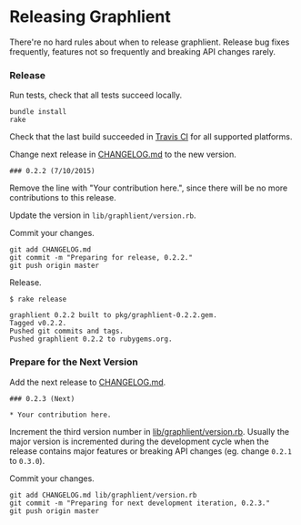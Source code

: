 # Releasing Graphlient

There're no hard rules about when to release graphlient. Release bug fixes frequently, features not so frequently and breaking API changes rarely.

### Release

Run tests, check that all tests succeed locally.

```
bundle install
rake
```

Check that the last build succeeded in [Travis CI](https://travis-ci.org/dblock/graphlient) for all supported platforms.

Change next release in [CHANGELOG.md](CHANGELOG.md) to the new version.

```
### 0.2.2 (7/10/2015)
```

Remove the line with "Your contribution here.", since there will be no more contributions to this release.

Update the version in `lib/graphlient/version.rb`.

Commit your changes.

```
git add CHANGELOG.md
git commit -m "Preparing for release, 0.2.2."
git push origin master
```

Release.

```
$ rake release

graphlient 0.2.2 built to pkg/graphlient-0.2.2.gem.
Tagged v0.2.2.
Pushed git commits and tags.
Pushed graphlient 0.2.2 to rubygems.org.
```

### Prepare for the Next Version

Add the next release to [CHANGELOG.md](CHANGELOG.md).

```
### 0.2.3 (Next)

* Your contribution here.
```

Increment the third version number in [lib/graphlient/version.rb](lib/graphlient/version.rb). Usually the major version is incremented during the development cycle when the release contains major features or breaking API changes (eg. change `0.2.1` to `0.3.0`).

Commit your changes.

```
git add CHANGELOG.md lib/graphlient/version.rb
git commit -m "Preparing for next development iteration, 0.2.3."
git push origin master
```
